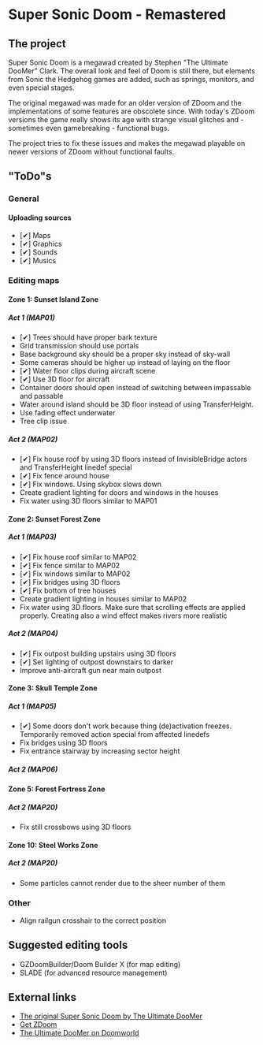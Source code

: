 # Super Sonic Doom - Remastered

## The project

Super Sonic Doom is a megawad created by Stephen "The Ultimate DooMer" Clark. The overall look and feel of Doom is still there, but elements from Sonic the Hedgehog games are added, such as springs, monitors, and even special stages.

The original megawad was made for an older version of ZDoom and the implementations of some features are obscolete since. With today's ZDoom versions the game really shows its age with strange visual glitches and - sometimes even gamebreaking - functional bugs.

The project tries to fix these issues and makes the megawad playable on newer versions of ZDoom without functional faults.

## "ToDo"s

### General

#### Uploading sources

* [✔] Maps
* [✔] Graphics
* [✔] Sounds
* [✔] Musics

### Editing maps

#### Zone 1: Sunset Island Zone

##### Act 1 (MAP01)

* [✔] Trees should have proper bark texture
* Grid transmission should use portals
* Base background sky should be a proper sky instead of sky-wall
* Some cameras should be higher up instead of laying on the floor
* [✔] Water floor clips during aircraft scene
* [✔] Use 3D floor for aircraft
* Container doors should open instead of switching between impassable and passable
* Water around island should be 3D floor instead of using TransferHeight.
* Use fading effect underwater
* Tree clip issue

##### Act 2 (MAP02)

* [✔] Fix house roof by using 3D floors instead of InvisibleBridge actors and TransferHeight linedef special
* [✔] Fix fence around house
* [✔] Fix windows. Using skybox slows down
* Create gradient lighting for doors and windows in the houses
* Fix water using 3D floors similar to MAP01

#### Zone 2: Sunset Forest Zone

##### Act 1 (MAP03)

* [✔] Fix house roof similar to MAP02
* [✔] Fix fence similar to MAP02
* [✔] Fix windows similar to MAP02
* [✔] Fix bridges using 3D floors
* [✔] Fix bottom of tree houses
* Create gradient lighting in houses similar to MAP02
* Fix water using 3D floors. Make sure that scrolling effects are applied properly. Creating also a wind effect makes rivers more realistic

##### Act 2 (MAP04)

* [✔] Fix outpost building upstairs using 3D floors
* [✔] Set lighting of outpost downstairs to darker
* Improve anti-aircraft gun near main outpost

#### Zone 3: Skull Temple Zone

##### Act 1 (MAP05)

* [✔] Some doors don't work because thing (de)activation freezes. Temporarily removed action special from affected linedefs
* Fix bridges using 3D floors
* Fix entrance stairway by increasing sector height

##### Act 2 (MAP06)

#### Zone 5: Forest Fortress Zone

##### Act 2 (MAP20)

* Fix still crossbows using 3D floors

#### Zone 10: Steel Works Zone

##### Act 2 (MAP20)

* Some particles cannot render due to the sheer number of them

### Other

* Align railgun crosshair to the correct position

## Suggested editing tools

* GZDoomBuilder/Doom Builder X (for map editing)
* SLADE (for advanced resource management)

## External links
* [The original Super Sonic Doom by The Ultimate DooMer](https://www.doomworld.com/idgames/levels/doom2/Ports/megawads/sonic)
* [Get ZDoom](https://www.zdoom.org/index)
* [The Ultimate DooMer on Doomworld](https://www.doomworld.com/profile/739-the-ultimate-doomer/)

